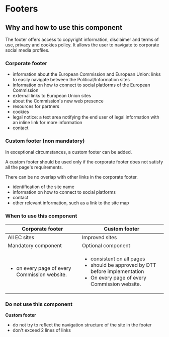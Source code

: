 # Footers

## Why and how to use this component

The footer offers access to copyright information, disclaimer and terms of use, privacy and cookies policy. It allows the user to navigate to corporate social media profiles.

### Corporate footer

- information about the European Commission and European Union: links to easily navigate between the Political/Information sites
- information on how to connect to social platforms of the European Commission
- external links to European Union sites
- about the Commission's new web presence
- resources for partners
- cookies
- legal notice: a text area notifying the end user of legal information with an inline link for more information     
- contact

### Custom footer (non mandatory)

In exceptional circumstances, a custom footer can be added.

A custom footer should be used only if the corporate footer does not satisfy all the page's requirements.

There can be no overlap with other links in the corporate footer.

- identification of the site name
- information on how to connect to social platforms
- contact
- other relevant information, such as a link to the site map

### When to use this component

| Corporate footer | Custom footer |
|---|---|
| All EC sites | Improved sites |
| Mandatory component | Optional component |
| <ul class="ecl-list"><li>on every page of every Commission website.</li></ul> | <ul class="ecl-list"><li>consistent on all pages</li><li>should be approved by DTT before implementation</li><li>On every page of every Commission website.</li></ul> |

### Do not use this component

**Custom footer**

- do not try to reflect the navigation structure of the site in the footer
- don't exceed 2 lines of links
